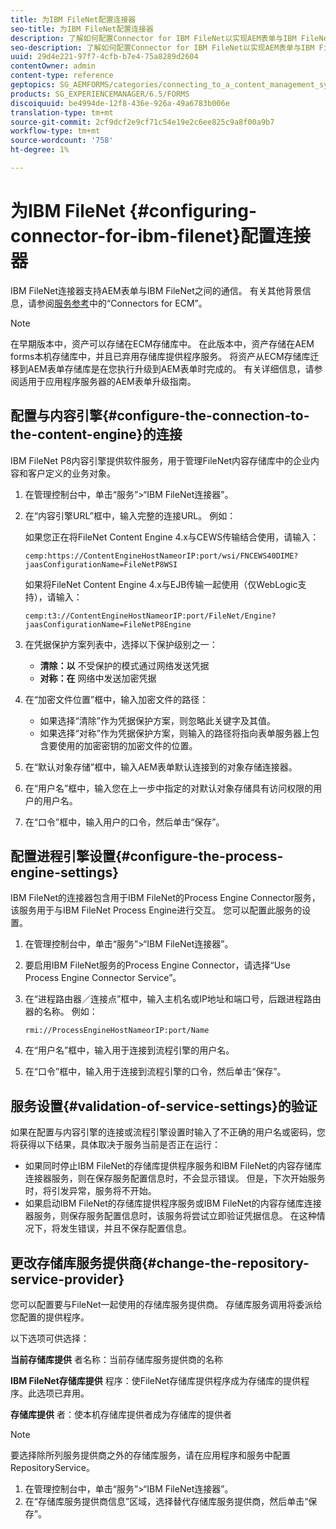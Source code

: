 ```yaml
---
title: 为IBM FileNet配置连接器
seo-title: 为IBM FileNet配置连接器
description: 了解如何配置Connector for IBM FileNet以实现AEM表单与IBM FileNet之间的通信。
seo-description: 了解如何配置Connector for IBM FileNet以实现AEM表单与IBM FileNet之间的通信。
uuid: 29d4e221-97f7-4cfb-b7e4-75a8289d2604
contentOwner: admin
content-type: reference
geptopics: SG_AEMFORMS/categories/connecting_to_a_content_management_system
products: SG_EXPERIENCEMANAGER/6.5/FORMS
discoiquuid: be4994de-12f8-436e-926a-49a6783b006e
translation-type: tm+mt
source-git-commit: 2cf9dcf2e9cf71c54e19e2c6ee825c9a8f00a9b7
workflow-type: tm+mt
source-wordcount: '758'
ht-degree: 1%

---
```



# 为IBM FileNet {#configuring-connector-for-ibm-filenet}配置连接器

IBM FileNet连接器支持AEM表单与IBM FileNet之间的通信。 有关其他背景信息，请参阅[服务参考](https://www.adobe.com/go/learn_aemforms_services_63)中的“Connectors for ECM”。

>[!NOTE]
>
>在早期版本中，资产可以存储在ECM存储库中。 在此版本中，资产存储在AEM forms本机存储库中，并且已弃用存储库提供程序服务。 将资产从ECM存储库迁移到AEM表单存储库是在您执行升级到AEM表单时完成的。 有关详细信息，请参阅适用于应用程序服务器的AEM表单升级指南。

## 配置与内容引擎{#configure-the-connection-to-the-content-engine}的连接

IBM FileNet P8内容引擎提供软件服务，用于管理FileNet内容存储库中的企业内容和客户定义的业务对象。

1. 在管理控制台中，单击“服务”>“IBM FileNet连接器”。
1. 在“内容引擎URL”框中，输入完整的连接URL。 例如：

   如果您正在将FileNet Content Engine 4.x与CEWS传输结合使用，请输入：

   `cemp:https://ContentEngineHostNameorIP:port/wsi/FNCEWS40DIME?jaasConfigurationName=FileNetP8WSI`

   如果将FileNet Content Engine 4.x与EJB传输一起使用（仅WebLogic支持），请输入：

   `cemp:t3://ContentEngineHostNameorIP:port/FileNet/Engine?jaasConfigurationName=FileNetP8Engine`

1. 在凭据保护方案列表中，选择以下保护级别之一：

   * **清除：以** 不受保护的模式通过网络发送凭据
   * **对称：在** 网络中发送加密凭据

1. 在“加密文件位置”框中，输入加密文件的路径：

   * 如果选择“清除”作为凭据保护方案，则忽略此关键字及其值。
   * 如果选择“对称”作为凭据保护方案，则输入的路径将指向表单服务器上包含要使用的加密密钥的加密文件的位置。

1. 在“默认对象存储”框中，输入AEM表单默认连接到的对象存储连接器。
1. 在“用户名”框中，输入您在上一步中指定的对默认对象存储具有访问权限的用户的用户名。
1. 在“口令”框中，输入用户的口令，然后单击“保存”。

## 配置进程引擎设置{#configure-the-process-engine-settings}

IBM FileNet的连接器包含用于IBM FileNet的Process Engine Connector服务，该服务用于与IBM FileNet Process Engine进行交互。 您可以配置此服务的设置。

1. 在管理控制台中，单击“服务”>“IBM FileNet连接器”。
1. 要启用IBM FileNet服务的Process Engine Connector，请选择“Use Process Engine Connector Service”。
1. 在“进程路由器／连接点”框中，输入主机名或IP地址和端口号，后跟进程路由器的名称。 例如：

   `rmi://ProcessEngineHostNameorIP:port/Name`

1. 在“用户名”框中，输入用于连接到流程引擎的用户名。
1. 在“口令”框中，输入用于连接到流程引擎的口令，然后单击“保存”。

## 服务设置{#validation-of-service-settings}的验证

如果在配置与内容引擎的连接或流程引擎设置时输入了不正确的用户名或密码，您将获得以下结果，具体取决于服务当前是否正在运行：

* 如果同时停止IBM FileNet的存储库提供程序服务和IBM FileNet的内容存储库连接器服务，则在保存服务配置信息时，不会显示错误。 但是，下次开始服务时，将引发异常，服务将不开始。
* 如果启动IBM FileNet的存储库提供程序服务或IBM FileNet的内容存储库连接器服务，则保存服务配置信息时，该服务将尝试立即验证凭据信息。 在这种情况下，将发生错误，并且不保存配置信息。

## 更改存储库服务提供商{#change-the-repository-service-provider}

您可以配置要与FileNet一起使用的存储库服务提供商。 存储库服务调用将委派给您配置的提供程序。

以下选项可供选择：

**当前存储库提供** 者名称：当前存储库服务提供商的名称

**IBM FileNet存储库提供** 程序：使FileNet存储库提供程序成为存储库的提供程序。此选项已弃用。

**存储库提供** 者：使本机存储库提供者成为存储库的提供者

>[!NOTE]
>
>要选择除所列服务提供商之外的存储库服务，请在应用程序和服务中配置RepositoryService。<!-- Fix broken link(See Managing Services) -->

1. 在管理控制台中，单击“服务”>“IBM FileNet连接器”。
1. 在“存储库服务提供商信息”区域，选择替代存储库服务提供商，然后单击“保存”。
